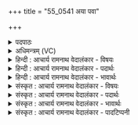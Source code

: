 +++
title = "55_0541 अया पवा"

+++
<details><summary>पदपाठः</summary>

अ꣣या꣢। प꣣वा꣢। प꣣वस्व। एना꣢। व꣡सू꣢꣯नि। माँ꣣श्चत्वे꣢। इ꣣न्दो। स꣡र꣢꣯सि। प्र। ध꣣न्व। ब्रध्नः꣢। चि꣣त्। य꣡स्य꣢꣯। वा꣡तः꣢꣯। न। जू꣣ति꣢म्। पु꣣रुमे꣡धाः꣢। पु꣣रु। मे꣡धाः꣢꣯। चि꣣त्। त꣡क꣢꣯वे। न꣡र꣢꣯म्। धा꣣त्। ५४१।
</details>

<details><summary>अधिमन्त्रम् (VC)</summary>

- पवमानः सोमः
- कुत्स आङ्गिरसः
- त्रिष्टुप्
- धैवतः
- पावमानं काण्डम्
</details>

<details><summary>हिन्दी : आचार्य रामनाथ वेदालंकार - विषयः</summary>

अगले मन्त्र में सोम परमात्मा से प्रार्थना की गयी है।
</details>

<details><summary>हिन्दी : आचार्य रामनाथ वेदालंकार - पदार्थः</summary>

पदार्थान्वयभाषाः -  हे (इन्दो) रस से आर्द्र करनेवाले परमात्मन् ! आप (अया) इस (पवा) प्रवाहमयी धारा के साथ (एना) इन (वसूनि) सत्य, अहिंसा आदि ऐश्वर्यों को (पवस्व) क्षरित करो। (मांश्चत्वे) स्तुतिशब्दयुक्त (सरसि) मेरे हृदय-सरोवर में (प्र धन्व) भली-भाँति आओ, (यस्य) जिन आपका (ब्रध्नः चित्) महान् (वातः) वायु (न) जैसे (जूतिम्) वेग को (धात्) धारण करता है, वैसे ही (पुरुमेधाः चित्) बुद्धिमान् स्तोता (तकवे) कर्मयोग के लिए (नरम्) नेतृत्व के गुण को (धात्) धारण करता है ॥९॥ इस मन्त्र में ‘वातो न जूतिम्’ आदि में उपमालङ्कार है। ‘पवा, पव’ में छेकानुप्रास है ॥९॥
</details>

<details><summary>हिन्दी : आचार्य रामनाथ वेदालंकार - भावार्थः</summary>

भावार्थभाषाः -  जैसे परमेश्वर से रचित महान् वायु तीव्र वेग को धारण करता है, वैसे ही परमेश्वर का स्तोता महान् नेतृत्व-गुण को धारण करता है ॥९॥
</details>

<details><summary>संस्कृत : आचार्य रामनाथ वेदालंकार - विषयः</summary>

अथ सोमः परमात्मा प्रार्थ्यते।
</details>

<details><summary>संस्कृत : आचार्य रामनाथ वेदालंकार - पदार्थः</summary>

पदार्थान्वयभाषाः -  हे (इन्दो) रसेनार्द्रीकर्तः परमात्मन् ! त्वम् (अया) अनया (पवा२) प्रवाहवत्या धारया (एना) एनानि वसूनि सत्याहिंसाप्रभृतीनि ऐश्वर्याणि (पवस्व) क्षर। (मांश्चत्वे३) मीयन्ते शब्द्यन्ते इति माः शब्दाः, मान् स्तुतिशब्दान् चातयति गमयति उत्थापयतीति मांश्चत्वं तस्मिन्, स्तुतिशब्दयुक्ते इत्यर्थः माङ् माने शब्दे च। चततिः गतिकर्मा। निघं० २।१४। (सरसि) मम हृदयसरोवरे (प्र धन्व) प्रकर्षेण याहि। धन्वतिः गतिकर्मा। निघं० २।१४। (यस्य) यस्य तव (ब्रध्नः चित्) महान्। ब्रध्न इति महन्नाम। निघं० ३।३। (वातः) वायुः (न) यथा (जूतिम्) वेगम्। जु गतौ धातोः ‘ऊतियूतिजूतिसातिहेतिकीर्तयश्च’ अ० ३।३।९७ इति क्तिनि दीर्घत्वं निपात्यते, उदात्तः स्वरश्च। (धात्) दधाति, तथा (पुरुमेधाः चित्) बहुप्रज्ञः स्तोता। अत्र नित्यमसिच् प्रजामेधयोः४। अ० ५।४।१२२ इति बहुव्रीहेः समासान्तः असिच् प्रत्ययः। ब्रध्नश्चित्, पुरुमेधाश्चित् इत्युभयत्रापि चिदिति पूजायां बोध्यम्। (तकवे५) गमनाय कर्मयोगाय इत्यर्थः। तकतिः गतिकर्मा। निघं० २।१४। (नरम्) नेतृत्वगुणम् (धात्) धारयति। दधातेर्लडर्थे लुङि रूपम्। छान्दसत्वादडागमाभावः ॥९॥ अत्र ‘वातो न जूतिम्’ इत्युपमालङ्कारः। ‘पवा, पव’ इति छेकानुप्रासः ॥९॥
</details>

<details><summary>संस्कृत : आचार्य रामनाथ वेदालंकार - भावार्थः</summary>

भावार्थभाषाः -  यथा परमेश्वररचितो महान् वायुस्तीव्रवेगं धारयति, तथैव परमेश्वरस्य स्तोता नेतृत्वगुणं धारयति ॥९॥
</details>

<details><summary>संस्कृत : आचार्य रामनाथ वेदालंकार - पादटिप्पनी</summary>

टिप्पणी:   १. ऋ० ९।९७।५२ ‘ब्रध्नश्चिदत्र वातो न जूतः पुरुमेधाश्चित् तकवे नरं दात्’ इत्युत्तरार्धपाठः। साम० ११०४। २. पूञ् पवने (क्र्यादिः)। ‘अन्येभ्योऽपि दृश्यते’ पा० ३।२।१०१ इति विन् प्रत्ययः। आर्धधातुकलक्षणो गुणः। ‘सावेकाचः’ पा० ६।१।१६९ इति तृतीयाया उदात्तत्वम्—इति सा०। ३. मांश्चत्वे अश्वे आरूढः, मांश्चत्वे वा सरसि—इति वि०। मांश्चत्व इत्यश्वनाम। निघं० १।४। अभिमन्यमानान् शत्रून् चातयति नाशयति इति मांश्चत्वम्, तस्मिन् सरसि कलशे प्रधन्व प्रगच्छ—इति भ०। मन्यमानानां चातके सरसि उदके वसतीवर्याख्ये कलशे—इति सा०। ४. यद्यपि तस्मिन् सूत्रे उपरिष्टनात् सूत्रात् ‘नञ् दुःसुभ्यः’ इत्यनुवर्तितुमुचितम्, तथापि “नित्यग्रहणादन्यत्रापि भवतीति सूच्यते” इति काशिकावृत्तिः। उदाहृतं च तत्र, ‘श्रोत्रियस्येव ते राजन् मन्दकस्याल्पमेधसः। अनुवाकहता बुद्धिर्नैषा तत्त्वार्थदर्शिनी’ इति। ५. तकतिर्गतिकर्मसु पठितः, अस्मादौणादिक उन् प्रत्ययः—इति सा०।
</details>